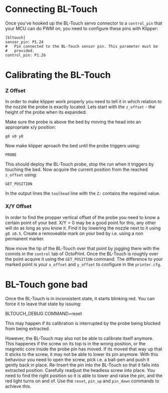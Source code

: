 Connecting BL-Touch
===================
Once you've hooked up the BL-Touch servo connector to a `control_pin` that your MCU can do PWM on,
you need to configure these pins with Klipper:

    [bltouch]
    sensor_pin: P1.24
    #   Pin connected to the BL-Touch sensor pin. This parameter must be
    #   provided.
    control_pin: P1.26

Calibrating the BL-Touch
========================

### Z Offset
In order to make klipper work properly you need to tell it in which relation to the nozzle
the probe is exactly located. Lets start with the `z_offset` - the height of the probe when
its expanded:

Make sure the probe is above the bed by moving the head into an appropriate x/y position:

    g0 x0 y0

Now make klipper aproach the bed until the probe triggers using:

    PROBE

This should deploy the BL-Touch probe, stop the run when it triggers by touching the bed.
Now acquire the current position from the reached `z_offset` using:

    GET_POSITION

In the output lines the `toolhead` line with the `Z:` contains the required value.

### X/Y Offset
In order to find the propper vertical offset of the probe you need to know a certain point of
your bed. X/Y = 0 may be a good point for this, any other will do as long as you know it.
Find it by lowering the nozzle next to it using `g0 z0.5`. Create a removeable mark on your
bed by i.e. using a non permanent marker. 

Now move the tip of the BL-Touch over that point by jogging there with the conrols in the `control` tab of
OctoPrint. Once the BL-Touch is roughly over the point acquire it using the `GET_POSITION` command.
The difference to your marked point is your `x_offset` and `y_offset` to configure in the `printer.cfg`.


BL-Touch gone bad
=================
Once the BL-Touch is in inconsistent state, it starts blinking red. You can force it to leave that
state by issuing:

 BLTOUCH_DEBUG COMMAND=reset

This may happen if its calibration is interrupted by the probe being blocked from being extracted.

However, the BL-Touch may also not be able to calibrate itself anymore. This happenes if the
screw on its top is in the wrong position, or the magnetic core inside the probe pin has moved.
If its moved that way up that it sticks to the screw, it may not be able to lower its pin anymore.
With this behaviour you need to open the screw, pick i.e. a ball-pen and push it gently back in place.
Re-Insert the pin into the BL-Touch so that it falls into extracted position. Carefully readjust the
headless screw into place. You need to find the right position so it is able to lower and raise the
pin, and the red light turns on and of. Use the `reset`, `pin_up` and `pin_down` commands to
achieve this.
